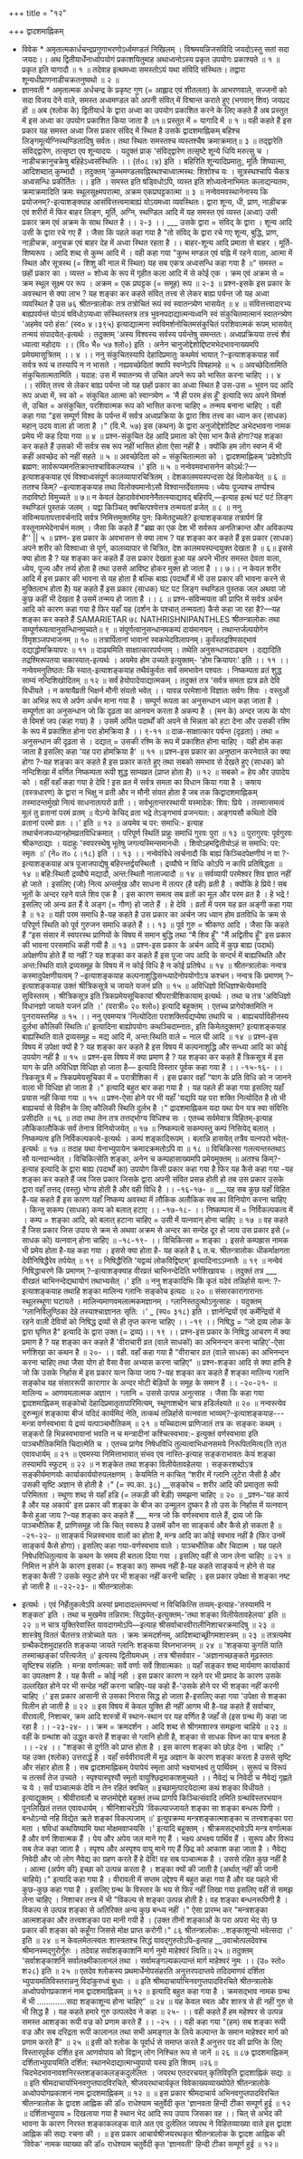 +++
title = "१२"

+++
द्वादशमाह्निकम् 
* विवेक * 
अमृतात्मकार्धचन्द्रप्रगुणाभरणोऽर्ध्वमण्डलं निखिलम् । 
विश्रमयन्निजसंविदि जयदोऽस्तु सतां सदा जयदः।। अथ द्वितीयार्धेनाध्वोपयोगं प्रकाशयितुमाह 
अथाध्वनोऽस्य प्रकृत उपयोगः प्रकाश्यते ॥ १ ॥ प्रकृत इति यागादौ ॥ १ ॥ तदेवाह 
इत्थमध्वा समस्तोऽयं यथा संविदि संस्थितः। तद्वारा शून्यधीप्राणनाडीचक्रतनुष्वथो ॥ २ ॥ 
* ज्ञानवती * अमृतात्मक अर्धचन्द्र के प्रकृष्ट गुण (= आह्लाद एवं शीतलता) के आभरणवाले, सज्जनों को सदा विजय देने वाले, समस्त अध्वमण्डल को अपनी संवित् में विश्रान्त कराते हुए (भगवान् शिव) जयप्रद हों ॥ 
अब (श्लोक के) द्वितीयार्ध के द्वारा अध्वा का उपयोग प्रकाशित करने के लिए कहते हैं 
अब प्रस्तुत में इस अध्वा का उपयोग प्रकाशित किया जाता है ॥१॥ प्रस्तुत में = यागादि में ॥ १ ॥ वही कहते हैं इस प्रकार यह समस्त अध्वा जिस प्रकार संविद् में स्थित है उसके 
द्वादशमाह्निकम् बहिश्च लिङ्गमूर्त्यग्निस्थण्डिलादिषु सर्वतः। 
तथा स्थितः समस्तश्च व्यस्तश्चैष क्रमाक्रमात्॥ ३ ॥ तद्द्वारेति संविद्द्वारेण, तत्सृष्टा एव शून्यादयः । यदुक्तं प्राक् 
'संविद्द्वारेण तत्सृष्टे शून्ये धियि मरुत्सु च । नाडीचक्रानुचक्रेषु बहिहेऽध्वसंस्थितिः ।। 
(तं०८।४) इति । बहिरिति शून्यादिप्रमातुः, मूर्तिः शिष्यात्मा, आदिशब्दात् कुम्भादौ । तदुक्तम् 
'कुम्भमण्डलवह्निस्थश्चाध्वात्मस्थ: शिशोश्च यः । 
सूत्रस्थश्चापि चैकत्र अध्वसन्धिः प्रकीर्तितः ।। इति । समस्त इति षड्विधोऽपि, व्यस्त इति शोध्यत्वेनाभिमतः कलाद्यन्यतमः, क्रमाक्रमादिति क्रमः स्थूलसूक्ष्मपरात्मा, अक्रम एकप्रघट्टकात्मा ॥ ३ ॥ 
नन्वेवमवस्थानेनास्य कि प्रयोजनम्?-इत्याशङ्क्याह 
आसंवित्तत्त्वमाबाह्यं योऽयमध्वा व्यवस्थितः। द्वारा शून्य, धी, प्राण, नाड़ीचक्र एवं शरीरों में फिर बाहर लिङ्ग, मूर्ति, अग्नि, स्थण्डिल आदि में यह समस्त एवं व्यस्त (अध्वा) उसी प्रकार क्रम एवं अक्रम के साथ स्थित है ।। २-३ ।। ___ उसके द्वारा = संविद् के द्वारा । शून्य आदि उसी के द्वारा रचे गए हैं । जैसा कि पहले कहा गया है 
"तो संविद् के द्वारा रचे गए शून्य, बुद्धि, प्राण, नाड़ीचक्र, अनुचक्र एवं बाहर देह में अध्वा स्थित रहता है ।। 
बाहर-शून्य आदि प्रमाता से बाहर । मूर्ति-शिष्यरूप । आदि शब्द से कुम्भ आदि में । वही कहा गया 
"कुम्भ मण्डल एवं वह्नि में रहने वाला, आत्मा में स्थित और सूत्रस्थ (= शिशु की नाल में स्थित) यह सब एकत्र अध्वसन्धि कहा गया है ॥" 
समस्त = छहों प्रकार का । व्यस्त = शोध्य के रूप में गृहीत कला आदि में से कोई एक । क्रम एवं अक्रम से = क्रम स्थूल सूक्ष्म पर रूप । अक्रम = एक प्रघट्टक (= समूह) रूप ॥ २-३ ॥ 
प्रश्न-इसके इस प्रकार के अवस्थान से क्या लाभ ? यह शङ्का कर कहते 
संवित् तत्त्व से लेकर बाह्य पर्यन्त जो यह अध्वा व्यवस्थित है उस 
७६ 
श्रीतन्त्रालोकः तत्र तत्रोचितं रूपं स्वं स्वातन्त्र्येण भासयेत् ॥ ४ ॥ संवित्तत्त्वादारभ्य बाह्यपर्यन्तं योऽयं षविधोऽप्यध्वा संस्थितस्तत्र तत्र भुवनपदाद्यात्मन्यध्वनि स्वं संकुचितमात्मानं स्वातन्त्र्येण 'अहमेव परो हंसः' (स्व० ४।३९५) इत्याद्यात्मना स्वविमर्शनोचितमसंकुचितं परशिवात्मकं रूपम् भासयेत् तन्मयं संपादयेत्-इत्यर्थः । 
तदुक्तम् 
'अस्य विश्वस्य सर्वस्य पर्यन्तेषु समन्ततः। अध्वप्रक्रियया तत्त्वं शैवं ध्यात्वा महोदयः ।। 
(वि० भै० ५७ श्लो०) इति । अनेन चानुजोद्देशोद्दिष्टमभेदभावनाख्यमपि प्रमेयमासूत्रितम् ।। ४ ।। ननु संकुचितस्यापि देहादिप्रमातुः कथमेवं भायात् ?–इत्याशङ्कयाह 
सर्वं सर्वत्र रूपं च तस्यापि न न भासते । 
नह्यवच्छेदितां क्वापि स्वप्नेऽपि विषहामहे ॥ ५ ॥ अवच्छेदितामिति संकुचितात्मतामिति । 
यदाह: 
उस में स्वातन्त्र्य से उचित अपने रूप को भासित करना चाहिए ।। ४ ।। 
संवित् तत्त्व से लेकर बाह्य पर्यन्त जो यह छहों प्रकार का अध्वा स्थित है उस-उस = भुवन पद आदि रूप अध्वा में, स्व को = संकुचित आत्मा को स्वान्त्र्येण = 'मै ही परम हंस हूँ' इत्यादि रूप अपने विमर्श से, उचित = असंकुचित, परशिवात्मक रूप को भासित करना चाहिए = तन्मय बनाना चाहिए । 
वही कहा गया 
"इस सम्पूर्ण विश्व के पर्यन्त में सर्वत्र अध्वप्रक्रिया के द्वारा शिव तत्त्व का ध्यान कर (साधक) महान् उदय वाला हो जाता है ।" (वि.भै. ५७) 
इस (कथन) के द्वारा अनुजोद्देशोदिष्ट अभेदभावना नामक प्रमेय भी कह दिया गया ॥ ४ ॥ 
प्रश्न-संकुचित देह आदि प्रमाता को ऐसा भान कैसे होगा?यह शङ्का कर कहते हैं 
उसको भी सर्वत्र सब रूप नहीं भासित होता ऐसा नहीं है । क्योंकि हम लोग स्वप्न में भी कहीं अवच्छेद को नहीं सहते ॥ ५ ॥ 
अवच्छेदिता को = संकुचितात्मता को । 
द्वादशमाह्निकम् 'प्रदेशोऽपि ब्रह्मण: सार्वरूप्यमनतिक्रान्तश्चाविकल्प्यश्च ।' इति ॥ ५ ॥ नन्वेवमवभासनेन कोऽर्थ:?— इत्याशङ्कयाह 
एवं विश्वाध्वसंपूर्ण कालव्यापारचित्रितम् । 
देशकालमयस्पन्दसा देहं विलोकयेत् ॥ ६ ॥ ततश्च किम्? –इत्याशङ्कयाह 
तथा विलोक्यमानोऽसौ विश्वान्तर्देवतामयः। 
ध्येयः पूज्यश्च तर्ण्यश्च तदाविष्टो विमुच्यते ॥ ७॥ न केवलं देहादावेवंभावनेनैतत्स्याद्यावद् बहिरपि,—इत्याह 
इत्थं घटं पटं लिङ्ग स्थण्डिलं पुस्तकं जलम् । 
यद्वा किञ्चित् क्वचित्पश्येत्तत्र तन्मयतां व्रजेत् ॥ ८ ॥ ननु संविन्मयतापत्तावर्चनादि सर्वत्र निमित्तमुक्तमिह पुन: किमेतदुच्यते? इत्याशङ्कयाह 
तत्रार्पणं हि वस्तूनामभेदेनार्चनं मतम् । 
जैसा कि कहते हैं "ब्रह्म का एक देश भी सर्वरूप अनतिक्रान्त और अविकल्प्य है'' || ५ ॥ प्रश्न- इस प्रकार के अवभासन से क्या लाभ ? यह शङ्का कर कहते हैं 
इस प्रकार (साधक) अपने शरीर को विश्वाध्वा से पूर्ण, कालव्यापार से चित्रित, देश कालमयस्पन्दयुक्त देखता है ॥ ६॥ 
इससे क्या होता है ? यह शङ्का कर कहते हैं 
उस प्रकार देखता हुआ यह अपने भीतर समस्त देवता वाला, ध्येय, पूज्य और तर्प्य होता है तथा उससे आविष्ट होकर मुक्त हो जाता है ।। ७।। 
न केवल शरीर आदि में इस प्रकार की भावना से यह होता है बल्कि बाह्य (पदार्थों में भी उस प्रकार की भावना करने से मुक्तिलाभ होता है) यह कहते हैं 
इस प्रकार (साधक) घट पट लिङ्ग स्थण्डिल पुस्तक जल अथवा जो कुछ कहीं भी देखता है उसमें तन्मय हो जाता है ।। ८ ॥ 
प्रश्न-संविन्मयता की प्राप्ति में सर्वत्र अर्चन आदि को कारण कहा गया है फिर यहाँ यह (दर्शन के पश्चात् तन्मयता) कैसे कहा जा रहा है?—यह शङ्का कर कहते हैं 
SAMARIETAR 
७८ 
NATHRISHNIPANTHLES 
श्रीतन्त्रालोकः तथा सम्पूर्णरूपत्वानुसन्धिानमुच्यते॥ ९ ॥ 
संपूर्णत्वानुसन्धानमकम्पं दाय॑मानयन् । तथान्तर्जल्पयोगेन विमृशञ्जपभाजनम् ॥ १० ॥ तत्रार्पितानां भावानां स्वकभेदविलापनम्। 
कुर्वंस्तद्रश्मिसद्भावं दद्याद्धोमक्रियापरः ॥ ११ ॥ दाढ्यमिति साक्षात्कारपर्यन्तम् । तथेति अनुसन्धानदाढ्यन । दद्यादिति तद्रश्मिरूपतया चकास्यात्-इत्यर्थः । अयमेव होम उच्यते इत्युक्तम्- 'होम क्रियापरः' इति ।। ११ ।। 
नन्वेवमनुतिष्ठत: किं स्यात्-इत्याशङ्कयाह 
तथैवंकुर्वतः सर्वं समभावेन पश्यतः । 
निष्कम्पता व्रतं शुद्ध साम्यं नन्दिशिखोदितम् ॥ १२ ॥ सर्वं हेयोपादेयाद्यात्मकम् । तदुक्तं तत्र 
'सर्वत्र समता ह्यत्र व्रते देवि विधीयते । न कषायैव्रती भिक्षर्न मौनी संयतो भवेत् ।। यावन्न परमेशानो विज्ञातः सर्वगः शिवः । 
वस्तुओं का अभिन्न रूप से अर्पण अर्चन माना गया है । सम्पूर्ण रूपता का अनुसन्धान ध्यान कहा जाता है । सम्पूर्णता का अनुसन्धान जो कि दृढ़ता का आनयन करता है अकम्प है । (मन के) अन्दर जल्प के योग से विमर्श जप (कहा गया) है । उसमें अर्पित पदार्थों की अपने से भिन्नता को हटा देना और उसकी रश्मि के रूप में प्रकाशित होना परा होमक्रिया है ।। ९-११ ॥ 
दाळ-साक्षात्कार पर्यन्त (दृढ़ता)। तथा = अनुसन्धान की दृढ़ता से । दद्यात् = उसकी रश्मि के रूप में प्रकाशित होना चाहिए । यही होम कहा जाता है इसलिए कहा 'यह परा होमक्रिया है' ॥ ११ ॥ 
प्रश्न-इस प्रकार का अनुष्ठान करनेवाले का क्या होगा ?-यह शङ्का कर कहते है 
इस प्रकार करते हुए तथा सबको समभाव से देखते हुए (साधक) को नन्दिशिखा में वर्णित निष्कम्पता रूपी शुद्ध साम्यव्रत (प्राप्त होता है) ॥ १२ ॥ 
सबको = हेय और उपादेय को । वहीं वहाँ कहा गया 
हे देवि ! इस व्रत में सर्वत्र समता का विधान किया गया है । कषाय (वस्त्रधारण) के द्वारा न भिक्षु न व्रती और न मौनी संयत होता है जब तक किद्वादशमाह्निकम् 
तस्मादन्तर्मुखो नित्यं साधनातत्परो व्रती ।। सर्वभूतान्तरस्थायी यस्मादेक: शिव: प्रिये । तस्मात्समत्वं मूलं तु व्रतानां परमं व्रतम् ॥ येऽन्ये केचिद् व्रता भद्रे तेऽङ्गभावं व्रजन्त्यत:। 
अङ्गयसौ कथितो देवि व्रतानां परमो व्रतः ।।' इति ॥ १२ ॥ अयमेव च पर: समाधि:- इत्याह 
तथार्चनजपध्यानहोमव्रतविधिक्रमात् । 
परिपूर्ण स्थितिं प्राहुः समाधिं गुरवः पुरा ॥ १३ ॥ पुरागुरव: पूर्वगुरवः श्रीकण्ठाद्याः । यदाहुः 
'स्वपरस्थेषु भूतेषु जगत्यस्मिन्समानधीः । 
शिवोऽहमद्वितीयोऽहं स समाधि: पर: स्मृतः ॥' 
(ने० त० ८।१८) इति ।। १३ ।। नन्वेवंविधे त्वर्चनादौ किं बाह्यं किञ्चिदपेक्षणीयं न वा ?-इत्याशङ्कयाह 
अत्र पूजाजपाद्येषु बहिरन्तर्द्वयस्थितौ । 
द्रव्यौघे न विधिः कोऽपि न कापि प्रतिषिद्धता ॥ १४ ॥ बहि:स्थितौ द्रव्यौघे मद्यादौ, अन्त:स्थितौ नालाज्यादौ ॥ १४ ॥ 
सर्वव्यापी परमेश्वर शिव ज्ञात नहीं हो जाते । इसलिए (जो) नित्य अन्तर्मुख और साधना में तत्पर (है वही) व्रती है । क्योंकि हे प्रिये ! सब भूतों के अन्दर रहने वाले शिव एक है । इस कारण समत्व सब व्रतों का मूल और परम व्रत है । हे भद्रे ! इसलिए जो अन्य व्रत हैं वे अङ्ग (= गौण) हो जाते हैं । हे देवि । व्रतों में परम यह व्रत अङ्गी कहा गया है ॥ १२ ॥ 
यही परम समाधि है-यह कहते है 
उस प्रकार का अर्चन जप ध्यान होम व्रतविधि के क्रम से परिपूर्ण स्थिति को पूर्व गुरुजन समाधि कहते हैं ।। १३ ॥ 
पूर्व गुरु = श्रीकण्ठ आदि । जैसा कि कहते हैं 
“इस संसार में स्वपरस्थ प्राणियों के विषय में समान बुद्धि तथा “मै शिव हूँ" "मैं अद्वितीय हूँ" इस प्रकार की भावना परसमाधि कही गयी है ॥ १३ ॥ 
प्रश्न-इस प्रकार के अर्चन आदि में कुछ बाह्य (पदार्थ) अपेक्षणीय होते हैं या नहीं ? यह शङ्का कर कहते हैं 
इस पूजा जप आदि के सन्दर्भ में बाह्यस्थिति और अन्त:स्थिति वाले द्रव्यसमूह के विषय में न कोई विधि है न कोई प्रतिषेध ॥ १४ ॥ 
श्रीतन्त्रालोकः 
नन्वत्र कस्मादुपेक्षणीयत्वम् ? –इत्याशङ्कयाह 
कल्पनाशुद्धिसन्ध्यादेनोपयोगोऽत्र कश्चन। नन्वत्र किं प्रमाणम् ?–इत्याशङ्कयाह 
उक्तं श्रीत्रिकसूत्रे च जायते यजनं प्रति ॥ १५ ॥ 
अविधिज्ञो विधिज्ञश्चेत्येवमादि सुविस्तरम् । श्रीत्रिकसूत्र इति त्रिकप्रमेयसूचिकायां श्रीपरात्रीशिकायाम् इत्यर्थः । तथा च 
तत्र 
'अविधिज्ञो विधानज्ञो जायते यजनं प्रति ।' (परात्री० २० श्लो०) इत्यादि बहूक्तम् । एतच्च प्रागेवोक्तमिति न पुनरायस्तमिह ॥ १५ ।। ननु एवमप्यत्र 
'नित्योदिता पराशक्तिर्यद्यप्येषा तथापि च । 
बाह्यचर्याविहीनस्य दुर्लभा कौलिकी स्थितिः॥' इत्यादिना बाह्योपयोगः कथञ्चिदाम्नातः, इति किमेतदुक्तम्? इत्याशङ्कयाह 
बाह्यस्थिति वाले द्रव्यसमूह = मद्य आदि में, अन्त:स्थिति वाले = नाल घी आदि ॥ १४ ॥ 
प्रश्न-इस विषय में उपेक्षा क्यों है ? यह शङ्का कर कहते है 
इस विषय में कल्पनाशुद्धि और सन्ध्या आदि का कोई उपयोग नहीं है ॥ १५ ॥ 
प्रश्न-इस विषय में क्या प्रमाण है ? यह शङ्का कर कहते हैं 
त्रिकसूत्र में इस याग के प्रति अविधिज्ञ विधिज्ञ हो जाता है— इत्यादि विस्तार पूर्वक कहा गया है ।। -१५-१६- ।। 
त्रिकसूत्र में = त्रिकप्रमेयसूचिका में = परात्रीशिका में । इस प्रकार वहाँ “याग के प्रति विधि को न जानने वाला भी विधिज्ञ हो जाता है ।" 
इत्यादि बहुत बार कहा गया है । यह पहले ही कहा गया इसलिए यहाँ प्रयास नहीं किया गया ॥ १५ ॥ 
प्रश्न-ऐसा होने पर भी यहाँ 
'यद्यपि यह परा शक्ति नित्योदित है तो भी बाह्यचर्या से विहीन के लिए कौलिकी स्थिति दुर्लभ है ।" 
द्रादशमाह्निकम 
यदा यथा येन यत्र स्वा संवित्तिः प्रसीदति ॥ १६ ॥ 
तदा तथा तेन तत्र तत्तद्भोग्य विधिश्च सः । एतच्च सर्वमेवात्र विहितम्-इत्याह 
लौकिकालौकिकं सर्वं तेनात्र विनियोजयेत् ॥ १७ ॥ 
निष्कम्पत्वे सकम्पस्तु कम्पं निसियेद् बलात् । निष्कम्पत्व इति निर्विकल्पकत्वे-इत्यर्थः । कम्पं शङ्कादिरूपम् । बलान्नि हासयेत् तत्रैव यत्नपरो भवेत्-इत्यर्थः ॥ १७ ॥ 
तदाह 
यथा येनाभ्युपायेन क्रमादक्रमतोऽपि वा ॥ १८ ॥ 
विचिकित्सा गलत्यन्तस्तथाऽ सौ यत्नवान्भवेत् । विचिकित्सेति शङ्का, अनेन च कम्पहासाख्यमपि प्रमेयमुक्तम् ॥ 
अतश्च किम्?-इत्याह 
इत्यादि के द्वारा बाह्य (पदार्थों का) उपयोग किसी प्रकार कहा गया है फिर यह कैसे कहा गया -यह शङ्का कर कहते हैं 
जब जिस प्रकार जिसके द्वारा अपनी संवित प्रसन्न होती हो तब उस प्रकार उसके द्वारा वहाँ तत्तद् (वस्तु) भोग्य होती है और वही विधि है ।। -१६-१७- ॥ ___यह सब कुछ यहाँ विहित है-यह कहते हैं 
इस कारण यहाँ निष्कम्प अवस्था में लौकिक अलौकिक सब का विनियोग करना चाहिए । किन्तु सकम्प (साधक) कम्प को बलात् हटाए ।। -१७-१८- ।। 
निष्कम्पत्व में = निर्विकल्पकत्व में । कम्प = शङ्का आदि, को बलात् हटाना चाहिए = उसी में यत्नवान् होना चाहिए ॥ १७ ॥ 
वह कहते हैं जिस प्रकार जिस उपाय से क्रम से अथवा अक्रम से अन्दर का सन्देह दूर हो जाय उस प्रकार इसे (= साधक को) यत्नवान् होना चाहिए ॥ -१८-१९- ।। 
विचिकित्सा = शङ्का । इससे कम्पह्रास नामक भी प्रमेय होता है-यह कहा गया । 
इससे क्या होता है- यह कहते है ६ त.च. 
श्रीतन्त्रालोकः धीकर्माक्षगता देवीनिषिद्धैरेव तर्पयेत् ॥ १९ ॥ निषिद्धैरिति 'यद्वव्यं लोकविद्विष्टम्' इत्यादिनाऽऽम्नातैः ॥ १९ ॥ नन्वेवं निषिद्धाचरणे किं प्रमाणम् ?–इत्याशङ्क्याह 
वीरव्रतं चाभिनन्देदिति भर्गशिखावचः । तदुक्तं तत्र 
___ वीरव्रतं चाभिनन्देद्यथायोगं तथाभ्यसेत् ।' इति ॥ ननु शङ्कादिभिः किं कृतं यदेवं तन्निर्हासे यत्न: ?-इत्याशङ्कयाह 
तथाहि शङ्का मालिन्य ग्लानिः सङ्कोच इत्यदः ॥ २० ॥ 
संसारकारागारान्तः स्थूलस्थूणा घटायते । मालिन्यमाणवमलात्मकमज्ञानम् । ग्लानिस्तदुत्थोऽनुत्साहः । यदुक्तम् 'ग्लानिर्विलुण्ठिका देहे तस्याश्चाज्ञानतः सृति: ।' 
_ (स्प० ३१८) इति । 
ज्ञानेन्द्रियों एवं कर्मेन्द्रियों में रहने वाली देवियों को निषिद्ध द्रव्यों से ही तृप्त करना चाहिए ।। -१९ ।। 
निषिद्ध = “जो द्रव्य लोक के द्वारा घृणित है" इत्यादि के द्वारा उक्त (= द्रव्य)।। १९ ।। 
प्रश्न-इस प्रकार के निषिद्ध आचरण में क्या प्रमाण है ? यह शङ्का कर कहते हैं 
'वीराचारी व्रत (वाले साधकों) का अभिनन्दन करना चाहिए'-ऐसा भर्गशिखा का कथन है ॥ २०- ।। 
वही. वहाँ कहा गया है 
"वीराचार व्रत (वाले साधक) का अभिनन्दन करना चाहिए तथा जैसा योग हो वैसा वैसा अभ्यास करना चाहिए" ॥ 
प्रश्न-शङ्का आदि से क्या हानि है जो कि उसके निर्हास में इस प्रकार यत्न किया जाय ?-यह शङ्का कर कहते हैं 
शङ्का मालिन्य ग्लानि सङ्कोच यह संसाररूपी कारागार के अन्दर मोटी बेड़ियों के समूह के समान हैं ।। -२०-२१- ॥ 
मालिन्य = आणवमलात्मक अज्ञान । ग्लानि = उससे उत्पन्न अनुत्साह । जैसा कि कहा गया 
द्वादशमाह्निकम् सङ्कोचो देहादिप्रमातृतापारिमित्यम्, स्थूणाशब्देन चात्र हडिर्लक्ष्यते ॥ २० ॥ 
नन्वस्त्येव दुरुन्मूलं शङ्काया बीजं यदिदं कार्यमिदं नेति, तत्कथं तन्निर्हासे यत्नवता भाव्यम्?–इत्याशङ्कयाह--- 
मन्त्रा वर्णस्वभावा ये द्रव्यं यत्पाञ्चभौतिकम् ॥ २१ ॥ 
यच्चिदात्म प्राणिजातं तत्र कः सङ्करः कथम् । सङ्करो हि भिन्नस्वभावानां भवति न च मन्त्रादीनां कश्चित्स्वभाव:- इत्युक्तं वर्णस्वभावा इति पाञ्चभौतिकमिति चिदात्मेति च । एतच्च प्रागेव निषेधविधि तुल्यत्वाभिधानसमये निरूपितमित्य(ति त)त एवावधार्यम् ॥ २१ ॥ 
एवमस्या निमित्ताभावात् संभव एव नास्ति-इत्याह 
सङ्कराभावतः केयं शङ्का तस्यामपि स्फुटम् ॥ २२ ॥ 
न शङ्केत तथा शङ्का विलीयेतावहेलया । सङ्करशब्दोऽत्र सङ्कीर्यमाणयोः कार्याकार्ययोरुपलक्षणम् । केयमिति न काचित् 
“शरीर में ग्लानि लुटेरा जैसी है और उसकी सृष्टि अज्ञान से होती है ।" (= स्प.का. ३८) __सङ्कोच = शरीर आदि की प्रमातृता रूपी परिमितता । स्थूणा शब्द से यहाँ हडि (= लकड़ी की बेड़ी) समझना चाहिए ॥ २० ॥ _प्रश्न–'यह कार्य है और यह अकार्य' इस प्रकार की शङ्का के बीज का उन्मूलन दुष्कर है तो उस के निर्हास में यत्नवान् कैसे हुआ जाय ?–यह शङ्का कर कहते हैं ___ मन्त्र जो कि वर्णस्वभाव वाले हैं, द्रव्य जो कि पाञ्चभौतिक हैं, प्राणिसमूह जो कि चित् स्वरूप है उसमें कौन सा साङ्कर्य और कैसे हो सकता है ॥ -२१-२२- ॥ 
साङ्कर्य भिन्नस्वभाव वालों का होता है, मन्त्र आदि का कोई स्वभाव नहीं है (फिर उनमें साङ्कर्य कैसे होगा)। इसलिए कहा गया-वर्णस्वभाव वाले । पाञ्चभौतिक और चिदात्म । यह पहले निषेधविधितुल्यत्व के कथन के समय ही बतला दिया गया । इसलिए वहीं से जान लेना चाहिए ॥ २१ ॥ 
निमित्त न होने के कारण इसका (= शङ्का का) सम्भव नहीं है-यह कहते 
साङ्कर्य न होने से यह शङ्का कैसी ? उसके स्फुट होने पर भी शङ्का नहीं करनी चाहिए । इस प्रकार उपेक्षा से शङ्का नष्ट हो जाती है ॥ -२२-२३- ॥ 
श्रीतन्त्रालोकः 
- इत्यर्थः । एवं निर्हेतुकत्वेऽपि अस्यां प्रमादादल्लमन्त्यां न विचिकित्सि तव्यम्-इत्याह-'तस्यामपि न शङ्कत' इति । तथा च मुखमेव तन्निराम: सिद्धयेत्-इत्युक्तम्-'तथा शङ्का विलीयेतावहेलया' इति ॥ २२ ॥ 
न चात्र युक्तिरेवास्ति यावदागमोऽपि—इत्याह 
श्रीसर्वाचारवीरालीनिशाचरक्रमादिषु ॥ २३ ॥ 
शास्त्रेषु विततं चैतत्तत्र तत्रोच्यते यतः । क्रमः क्रमदर्शनम्, आदिशब्दाच्छ्रीगमशास्त्रम् ॥ २३ ॥ तत्रत्यमेव ग्रन्थैकदेशमुदाहरति 
शङ्कया जायते ग्लानिः शङ्कया विघ्नभाजनम् ॥ २४ ॥ 
'शङ्कया कुगतिं याति तस्माच्छङ्कां परित्यजेत् ॥' इत्यस्य द्वितीयमधम् । तत्र श्रीसर्ववार - 
'अज्ञानाच्छङ्कते मूढस्ततः सृष्टिश्च संहतिः । मन्त्रा वर्णात्मका: सर्वे वर्णाः सर्वे शिवात्मकाः ॥ 
यहाँ सङ्कर शब्द मार्यमाण कार्याकार्य का उपलक्षण है । यह कैसी = कोई नही । इस प्रकार कारण न रहने पर भी प्रमाद के कारण उसके उल्लखित होने पर भी सन्देह नहीं करना चाहिए-यह कहो हैं-'उसके होने पर भी शङ्का नहीं करनी चाहिए ।' इस प्रकार आसानी से उसका निरास सिद्ध हो जाता है-इसलिए कहा गया 'उपेक्षा से शङ्का विलीन हो जाती है ॥ २२ ॥ 
इस विषय में केवल युक्ति ही नहीं आगम भी है-यह कहते हैं 
सर्वाचार, वीरावली, निशाचर, क्रम आदि शास्त्रों में स्थान-स्थान पर यह वर्णित है जहाँ से (इस ग्रन्थ में) कहा जा रहा है ।। -२३-२४- ।। 
क्रम = क्रमदर्शन । आदि शब्द से श्रीगमशास्त्र समझना चाहिये ॥ २३ ॥ वहीं के ग्रन्थांश को उद्धृत करते हैं 
शङ्का से ग्लानि होती है, शङ्का से साधक विघ्न का पात्र बनता है ।। -२४ ।। 
"शङ्का से दुर्गति को प्राप्त होता है । इस कारण शङ्का को छोड़ देना । चाहिए ।" 
यह उक्त (श्लोक) उत्तरार्द्ध है । वहाँ सर्ववीरावली में मूढ अज्ञान के कारण शङ्का करता है उससे सृष्टि और संहार होता है । सब 
द्वादशमाह्निकम् पेयापेयं स्मृता आपो भक्ष्याभक्ष्यं तु पार्थिवम् । सुरूपं च विरूपं च तत्सर्वं तेज उच्यते । स्पृश्यास्पृश्यौ स्मृतो वायुश्छिद्रमाकाशमुच्यते ।। नैवेद्यं च निवेदी च नैवेद्यं गृह्णते च ये । सर्वं पञ्चात्मकं देवि न तेन रहितं क्वचित् ॥ 
इच्छामुत्पादयेदात्मा कथं शङ्का विधीयते । इत्याद्युक्तम् । श्रीवीरावलौ च सप्तमोद्देशे बहुक्तं तच्च प्रागपि किञ्चित्संवादि तमिति ग्रन्थविस्तरभयान पूनलिखितं तत्तत एवावधार्यम् । 
श्रीनिशाचरेऽपि 
'विकल्पाज्जायते शङ्का सा शङ्का बन्धरू पिणी । 
बन्धोऽन्यो नहि विद्येत ऋते शङ्कां विकल्पजाम् ॥' इत्युपक्रम्य 
मन्त्रशङ्कात्मशङ्का च तत्त्वशङ्का परा मता । 
षविधां कथयिष्यामि यथा मोक्षमवाप्स्यसि ।' इत्यादि बहूक्तम् । श्रीक्रमसद्भावेऽपि 
मन्त्र वर्णात्मक है और वर्ण शिवात्मक हैं । पेय और अपेय जल माने गए हैं । भक्ष्य अभक्ष्य पार्थिव हैं । सुरूप और विरूप सब तेज कहा जाता है । स्पृश्य और अस्पृश्य वायु माने गए हैं छिद्र को आकाश कहा जाता है । नैवेद्य निवेदी और जो लोग नैवेद्य का ग्रहण करते हैं हे देवि! वह सब पञ्चात्मक है । उससे रहित कुछ नहीं है । आत्मा (अर्पण की) इच्छा को उत्पन्न करता है । शङ्का क्यों की जाती है (अर्थात् नहीं की जानी चाहिये)।" 
इत्यादि कहा गया है । वीरावली में सप्तम उद्देश्य में बहुत कहा गया है और यह पहले भी कुछ-कुछ कहा गया है । इसलिए ग्रन्थ के विस्तार के भय से फिर नहीं लिखा गया इसलिए वहीं से समझ लेना चाहिए । 
निशाचर तन्त्र में भी 
"विकल्प से शङ्का उत्पन्न होती है। वह शङ्का बन्धनरूपिणी है । विकल्प से उत्पन्न शङ्का से अतिरिक्त अन्य कुछ बन्ध्य नहीं ।" 
ऐसा प्रारम्भ कर 
"मन्त्रशङ्का आत्मशङ्का और तत्त्वशङ्का परा मानी गयी है । (उक्त तीनों शङ्काओं के परा अपरा भेद से) छ प्रकार की शङ्का को कहूँगा जिससे मोक्ष प्राप्त करोगी।" 
८६ 
श्रीतन्त्रालोकः 
..शङ्काशून्यो भवेत्सदा ।' इति ॥ २४ ॥ न केवलमेतत्स्वतः शास्त्रतश्च सिद्धं यावद्गुरुतोऽपि–इत्याह 
__उवाचोत्पलदेवश्च श्रीमानस्मद्गुरोर्गुरुः । तदेवाह 
सर्वाशङ्काशनिं मार्ग नुमो माहेश्वरं त्विति॥ २५ ॥ तदुक्तम् 
'सर्वाशङ्काशनिं सर्वालक्ष्मीकालानलं तथा । सर्वामङ्गल्यकल्पान्तं मार्ग माहेश्वरं नुमः ।। 
(उ० स्तो० श२८) इति ॥ २५ ॥ एतदेव श्लोकस्य प्रथमार्धेनोपसंहरति 
अनुत्तरपदाप्तये तदिदमाणवं दर्शिता 
भ्युपायमतिविस्तरान्ननु विदांकुरुध्वं बुधाः । ॥ इति श्रीमदाचार्याभिनवगुप्तपादविरचिते श्रीतन्त्रालोके अध्वोपयोगप्रकाशनं नाम द्वादशमाह्निकम् ॥ १२ ॥ 
इत्यादि बहुत कहा गया है । क्रमसद्भाव नामक ग्रन्थ में भी .............सदा शङ्काशून्य होना चाहिए” ॥ २४ ॥ यह केवल स्वतः और शास्त्र से ही नहीं गुरु से भी सिद्ध है । यह कहते 
हमारे गुरु उत्पलदेव ने कहा ॥ २५- ।। वही कहते हैं 
हम महेश्वर से उत्पन्न समस्त आशङ्का रूपी वज्र को प्रणाम करते हैं ।। -२५ ।। 
वही कहा गया 
"(हम) सब शङ्का रूपी वज्र और सब दरिद्रता रूपी कालानल तथा सभी अमङ्गल के लिये कल्पान्त के समान माहेश्वर मार्ग को प्रणाम करते हैं" ॥ २५ ॥ 
इसी को श्लोक के पूर्वार्ध से समाप्त करते हैं 
अनुत्तर पद की प्राप्ति के लिए विस्तारपूर्वक दर्शित इस आणवोपाय को विद्वान् लोग निश्चित रूप से जानें ॥ २६ ॥ 
८७ 
द्वादशमाह्निकम् दर्शिताभ्युपायमिति दर्शित: स्थानभेदाद्यात्माभ्युपायो यस्य इति शिवम् ॥२६॥ 
चिदभेदभावनावशनिरस्तशङ्काकलङ्कदुर्ललितः । 
जयरथ एतदरचयत् कृतिविवृति द्वादशाह्निकं सद्यः ॥ ॥ इति श्रीमदाचार्याभिनवगुप्तपादविरचिते, श्रीजयरथाचार्यकृत विवेकाख्यव्याख्योपेते श्रीतन्त्रालोके अध्वोपयोगप्रकाशनं 
नाम द्वादशमाह्निकम् ॥ १२ ॥ 
॥ इस प्रकार श्रीमदाचार्य अभिनवगुप्तपादविरचित श्रीतन्त्रालोक के द्वादश आह्निक की डॉ० राधेश्याम चतुर्वेदी कृत 
'ज्ञानवता हिन्दी टीका सम्पूर्ण हुई ॥ १२ ॥ दर्शिताभ्युपाय = दिखलाया गया है स्थान भेद आदि रूप उपाय जिसका वह ।। 
चित् से अभेद की भावना के कारण निरस्त शङ्काकलङ्क वाले अत एव दुर्ललित जयरथ ने विहितव्याख्या वाले इस द्वादश आह्निक की सद्यः रचना की । ॥ इस प्रकार आचार्यश्रीजयरथकृत श्रीतन्त्रालोक के द्वादश आह्निक की 'विवेक' नामक व्याख्या की डॉ० राधेश्याम चतुर्वेदी कृत 
'ज्ञानवती' हिन्दी टीका सम्पूर्ण हुई ॥ १२॥ 